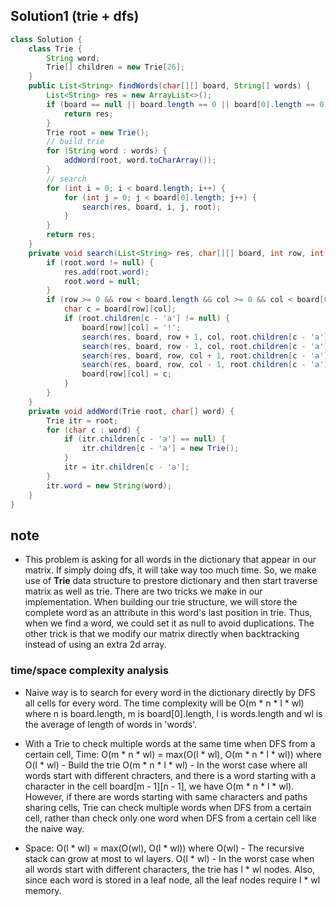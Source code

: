 ## Solution1 (trie + dfs) 
``` java
class Solution {
    class Trie {
        String word;
        Trie[] children = new Trie[26];
    }
    public List<String> findWords(char[][] board, String[] words) {
        List<String> res = new ArrayList<>();
        if (board == null || board.length == 0 || board[0].length == 0) {
            return res;
        }
        Trie root = new Trie();
        // build trie
        for (String word : words) {
            addWord(root, word.toCharArray());
        }
        // search
        for (int i = 0; i < board.length; i++) {
            for (int j = 0; j < board[0].length; j++) {
                search(res, board, i, j, root);
            }
        }
        return res;
    }
    private void search(List<String> res, char[][] board, int row, int col, Trie root) {
        if (root.word != null) {
            res.add(root.word);
            root.word = null;
        }
        if (row >= 0 && row < board.length && col >= 0 && col < board[0].length && board[row][col] != '!') {
            char c = board[row][col];
            if (root.children[c - 'a'] != null) {
                board[row][col] = '!';
                search(res, board, row + 1, col, root.children[c - 'a']);
                search(res, board, row - 1, col, root.children[c - 'a']);
                search(res, board, row, col + 1, root.children[c - 'a']);
                search(res, board, row, col - 1, root.children[c - 'a']);
                board[row][col] = c;
            }
        }
    }
    private void addWord(Trie root, char[] word) {
        Trie itr = root;
        for (char c : word) {
            if (itr.children[c - 'a'] == null) {
                itr.children[c - 'a'] = new Trie();
            }
            itr = itr.children[c - 'a'];
        }
        itr.word = new String(word);
    }
}
```
## note 

* This problem is asking for all words in the dictionary that appear in our matrix. If simply doing dfs, it will take way too
much time. So, we make use of **Trie** data structure to prestore dictionary and then start traverse matrix as well as trie. 
There are two tricks we make in our implementation. When building our trie structure, we will store the complete word as an 
attribute in this word's last position in trie. Thus, when we find a word, we could set it as null to avoid duplications. 
The other trick is that we modify our matrix directly when backtracking instead of using an extra 2d array.

### time/space complexity analysis
* Naive way is to search for every word in the dictionary directly by DFS all cells for every word. 
The time complexity will be O(m * n * l * wl) where n is board.length, m is board[0].length, 
l is words.length and wl is the average of length of words in 'words'.

* With a Trie to check multiple words at the same time when DFS from a certain cell,
Time: O(m * n * wl) = max(O(l * wl), O(m * n * l * wl)) where
O(l * wl) - Build the trie
O(m * n * l * wl) - In the worst case where all words start with different chracters, and there is 
a word starting with a character in the cell board[m - 1][n - 1], we have O(m * n * l * wl). However, 
if there are words starting with same characters and paths sharing cells, Trie can check multiple 
words when DFS from a certain cell, rather than check only one word when DFS from a certain cell like the naive way.

* Space: O(l * wl) = max(O(wl), O(l * wl)) where
O(wl) - The recursive stack can grow at most to wl layers. 
O(l * wl) - In the worst case when all words start with different characters, the trie has l * wl nodes. Also, since each 
word is stored in a leaf node, all the leaf nodes require l * wl memory.


